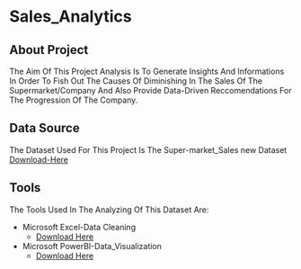 # Sales_Analytics
## About Project
The Aim Of This Project Analysis Is To Generate Insights And Informations In Order To Fish Out The Causes Of Diminishing In The Sales Of The Supermarket/Company And Also Provide Data-Driven Reccomendations For The Progression Of The Company.
## Data Source
The Dataset Used For This Project Is The Super-market_Sales new Dataset
[Download-Here](https://github.com/user-attachments/files/18079712/supermarket_sales.new.xlsx)
## Tools
The Tools Used In The Analyzing Of This Dataset Are:
- Microsoft Excel-Data Cleaning
   - [Download Here](https://Microsoft.com)
- Microsoft PowerBI-Data_Visualization
   - [Download Here](https://Microsoft.com)
